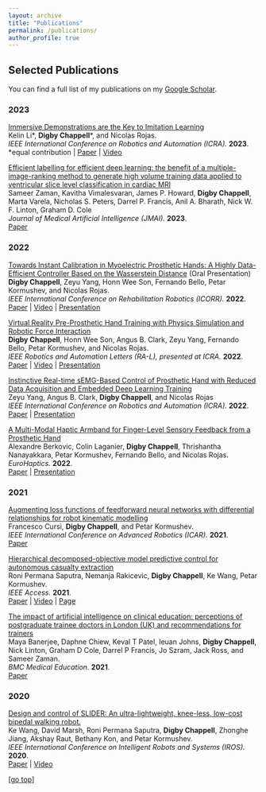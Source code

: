 ```yaml
---
layout: archive
title: "Publications"
permalink: /publications/
author_profile: true
---
```


## Selected Publications
You can find a full list of my publications on my [Google Scholar](https://scholar.google.com/citations?user=8L9IY_MAAAAJ&hl=en).

### 2023
[Immersive Demonstrations are the Key to Imitation Learning](https://arxiv.org/abs/2301.09157)
<br>Kelin Li\*, **Digby Chappell**\*, and Nicolas Rojas.<br>
*IEEE International Conference on Robotics and Automation (ICRA).* **2023**.<br>
\*equal contribution | [Paper](https://arxiv.org/pdf/2301.09157) | [Video](https://www.youtube.com/watch?v=-dwIhUv2jLk)

[Efficient labelling for efficient deep learning: the benefit of a multiple-image-ranking method to generate high volume training data applied to ventricular slice level classification in cardiac MRI](https://jmai.amegroups.org/article/view/7645/html)
<br>Sameer Zaman, Kavitha Vimalesvaran, James P. Howard, **Digby Chappell**, Marta Varela, Nicholas S. Peters, Darrel P. Francis, Anil A. Bharath, Nick W. F. Linton, Graham D. Cole<br>
*Journal of Medical Artificial Intelligence (JMAI).* **2023**.<br>
[Paper](https://jmai.amegroups.org/article/view/7645/html)

### 2022
[Towards Instant Calibration in Myoelectric Prosthetic Hands: A Highly Data-Efficient Controller Based on the Wasserstein Distance](https://ieeexplore.ieee.org/abstract/document/9896480/) (Oral Presentation)
<br>**Digby Chappell**, Zeyu Yang, Honn Wee Son, Fernando Bello, Petar Kormushev, and Nicolas Rojas.<br>
*IEEE International Conference on Rehabilitation Robotics (ICORR).* **2022**.<br>
[Paper](https://spiral.imperial.ac.uk/bitstream/10044/1/96928/2/Conference_Paper___ICORR_2022___Wasserstein_Control.pdf) | [Video](https://www.youtube.com/watch?v=AWtHQU4buZI) | [Presentation](https://www.youtube.com/watch?v=O_SNMl11OJY)

[Virtual Reality Pre-Prosthetic Hand Training with Physics Simulation and Robotic Force Interaction](https://ieeexplore.ieee.org/abstract/document/9714006)
<br>**Digby Chappell**, Honn Wee Son, Angus B. Clark, Zeyu Yang, Fernando Bello, Petar Kormushev, and Nicolas Rojas.<br>
*IEEE Robotics and Automation Letters (RA-L), presented at ICRA.* **2022**.<br>
[Paper](https://spiral.imperial.ac.uk/bitstream/10044/1/95373/2/Conference_Paper___ICRA_2022___VR_Prosthetic_Hand_Feedback_Resubmission.pdf) | [Video](https://www.youtube.com/watch?v=beY-pm6CNCM) | [Presentation](https://www.youtube.com/watch?v=8G7L77RqZ6o)

[Instinctive Real-time sEMG-Based Control of Prosthetic Hand with Reduced Data Acquisition and Embedded Deep Learning Training](https://ieeexplore.ieee.org/abstract/document/9811741/)
<br>Zeyu Yang, Angus B. Clark, **Digby Chappell**, and Nicolas Rojas<br>
*IEEE International Conference on Robotics and Automation (ICRA).* **2022**.<br>
[Paper](https://drive.google.com/file/u/0/d/1RFQpLkuLijaY43AA8kR5XPqLvcGlExeF/view) | [Presentation](https://www.youtube.com/watch?v=fXIlpW6o_YA)

[A Multi-Modal Haptic Armband for Finger-Level Sensory Feedback from a Prosthetic Hand](https://link.springer.com/chapter/10.1007/978-3-031-06249-0_16)
<br>Alexandre Berkovic, Colin Laganier, **Digby Chappell**, Thrishantha Nanayakkara, Petar Kormushev, Fernando Bello, and Nicolas Rojas.<br>
*EuroHaptics.* **2022**.<br>
[Paper](https://link.springer.com/content/pdf/10.1007/978-3-031-06249-0_16.pdf) | [Presentation](https://webcast.tuhh.de/Mediasite/Play/bdcfa56e8f1c4593a4690fd58b644c2d1d)

### 2021
[Augmenting loss functions of feedforward neural networks with differential relationships for robot kinematic modelling](https://ieeexplore.ieee.org/abstract/document/9659415/)
<br>Francesco Cursi, **Digby Chappell**, and Petar Kormushev.<br>
*IEEE International Conference on Advanced Robotics (ICAR).* **2021**.<br>
[Paper](https://spiral.imperial.ac.uk/bitstream/10044/1/93888/2/Cursi_ICAR-2021_accepted.pdf)

[Hierarchical decomposed-objective model predictive control for autonomous casualty extraction](https://ieeexplore.ieee.org/abstract/document/9369351/)
<br>Roni Permana Saputra, Nemanja Rakicevic, **Digby Chappell**, Ke Wang, Petar Kormushev.<br>
*IEEE Access.* **2021**.<br>
[Paper](https://ieeexplore.ieee.org/iel7/6287639/9312710/09369351.pdf) | [Video](https://www.youtube.com/watch?v=6M_bMNQ1rII) | [Page](https://sites.google.com/view/hido-mpc-resqbot)

[The impact of artificial intelligence on clinical education: perceptions of postgraduate trainee doctors in London (UK) and recommendations for trainers](https://bmcmededuc.biomedcentral.com/articles/10.1186/s12909-021-02870-x)
<br>Maya Banerjee, Daphne Chiew, Keval T Patel, Ieuan Johns, **Digby Chappell**, Nick Linton, Graham D Cole, Darrel P Francis, Jo Szram, Jack Ross, and Sameer Zaman.<br>
*BMC Medical Education.* **2021**.<br>
[Paper](https://bmcmededuc.biomedcentral.com/counter/pdf/10.1186/s12909-021-02870-x.pdf)

### 2020
[Design and control of SLIDER: An ultra-lightweight, knee-less, low-cost bipedal walking robot.](https://ieeexplore.ieee.org/document/9341143)
<br> Ke Wang, David Marsh, Roni Permana Saputra, **Digby Chappell**, Zhonghe Jiang, Akshay Raut, Bethany Kon, and Petar Kormushev. <br>
*IEEE International Conference on Intelligent Robots and Systems (IROS).* **2020**.<br>
[Paper](https://kormushev.com/papers/Wang_IROS-2020.pdf) | [Video](https://www.youtube.com/watch?v=ioqguHbpi2Y)

[[go top](https://dchappell2203.github.io/publications/)]  
